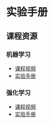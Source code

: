 # 实验手册

## 课程资源

### 机器学习
- [课程视频](https://space.bilibili.com/505620745/lists/5592212)
- [实验手册](./machine-learning/)

### 强化学习
- [课程视频](https://space.bilibili.com/505620745/lists/5592212)
- [实验手册](./reinforcement_learning/)

